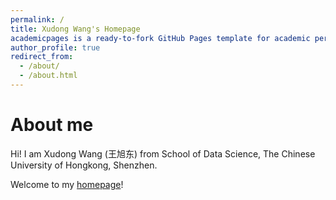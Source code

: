 ```yaml
---
permalink: /
title: Xudong Wang's Homepage
academicpages is a ready-to-fork GitHub Pages template for academic personal websitesexcerpt: "About me"
author_profile: true
redirect_from: 
  - /about/
  - /about.html
---
```


About me
======  
Hi! I am Xudong Wang (王旭东) from School of Data Science, The Chinese University of Hongkong, Shenzhen. 

Welcome to my [homepage](https://xd-w.github.io)! 